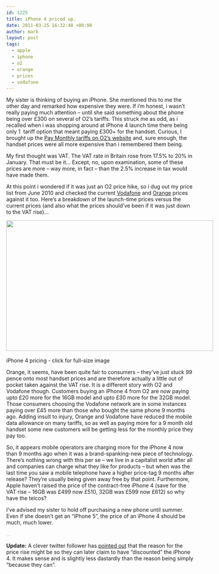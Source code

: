 ```yaml
---
id: 1225
title: iPhone 4 priced up.
date: 2011-03-25 16:32:48 +00:00
author: mark
layout: post
tags:
  - apple
  - iphone
  - o2
  - orange
  - prices
  - vodafone
---
```

My sister is thinking of buying an iPhone. She mentioned this to me the other day and remarked how expensive they were. If i&#8217;m honest, i wasn&#8217;t really paying much attention &#8211; until she said something about the phone being over £300 on several of O2&#8217;s tariffs. This struck me as odd, as i recalled when i was shopping around at iPhone 4 launch time there being only 1  tariff option that meant paying £300+ for the handset. Curious, I brought up the [Pay Monthly tariffs on O2&#8217;s website](http://shop.o2.co.uk/new-iphone/tariffs.html) and, sure enough, the handset prices were all more expensive than i remembered them being.

My first thought was VAT. The VAT rate in Britain rose from 17.5% to 20% in January. That must be it&#8230; Except, no, upon examination, some of these prices are more &#8211; way more, in fact &#8211; than the 2.5% increase in tax would have made them.

At this point i wondered if it was just an O2 price hike, so i dug out my price list from June 2010 and checked the current [Vodafone](http://www.vodafone.co.uk/brands/iphone/pay-monthly-iphone/index.htm) and [Orange](http://shop.orange.co.uk/iphone/choose-your-4g-plan) prices against it too. Here&#8217;s a breakdown of the launch-time prices versus the current prices (and also what the prices should&#8217;ve been if it was just down to the VAT rise)&#8230;

<div id="attachment_1226" style="width: 563px" class="wp-caption alignnone">
  <a href="/images/fromwp/2011/03/iphone4-prices.jpg"><img class="size-large wp-image-1226  " title="iPhone4 prices - then and now" src="/images/fromwp/2011/03/iphone4-prices-1024x647.jpg" alt="" width="553" height="349" srcset="/images/fromwp/2011/03/iphone4-prices-1024x647.jpg 1024w, /images/fromwp/2011/03/iphone4-prices-300x189.jpg 300w, /images/fromwp/2011/03/iphone4-prices.jpg 1195w" sizes="(max-width: 553px) 100vw, 553px" /></a>
  
  <p class="wp-caption-text">
    iPhone 4 pricing - click for full-size image
  </p>
</div>

<p style="text-align: left;">
  Orange, it seems, have been quite fair to consumers &#8211; they&#8217;ve just stuck 99 pence onto most handset prices and are therefore actually a little out of pocket taken against the VAT rise. It is a different story with O2 and Vodafone though. Customers buying an iPhone 4 from O2 are now paying upto £20 more for the 16GB model and upto £30 more for the 32GB model. Those consumers choosing the Vodafone network are in some instances paying over £45 more than those who bought the same phone 9 months ago. Adding insult to injury, Orange and Vodafone have reduced the mobile data allowance on many tariffs, so as well as paying more for a 9 month old handset some new customers will be getting less for the monthly price they pay too.
</p>

So, it appears mobile operators are charging more for the iPhone 4 now than 9 months ago when it was a brand-spanking-new piece of technology. There&#8217;s nothing wrong with this per se &#8211; we live in a capitalist world after all and companies can charge what they like for products &#8211; but when was the last time you saw a mobile telephone have a higher price-tag 9 months after release? They&#8217;re usually being given away free by that point. Furthermore, Apple haven&#8217;t raised the price of the contract-free iPhone 4 (save for the VAT rise &#8211; 16GB was £499 now £510, 32GB was £599 now £612) so why have the telcos?

I&#8217;ve advised my sister to hold off purchasing a new phone until summer. Even if she doesn&#8217;t get an &#8220;iPhone 5&#8221;, the price of an iPhone 4 should be much, much lower.

<span style="color: #c0c0c0;">&#8230;</span>

**Update:** A clever twitter follower has [pointed out](https://twitter.com/fernando_jnr/status/51312674734219264) that the reason for the price rise might be so they can later claim to have &#8220;discounted&#8221; the iPhone 4. It makes sense and is slightly less dastardly than the reason being simply &#8220;because they can&#8221;.